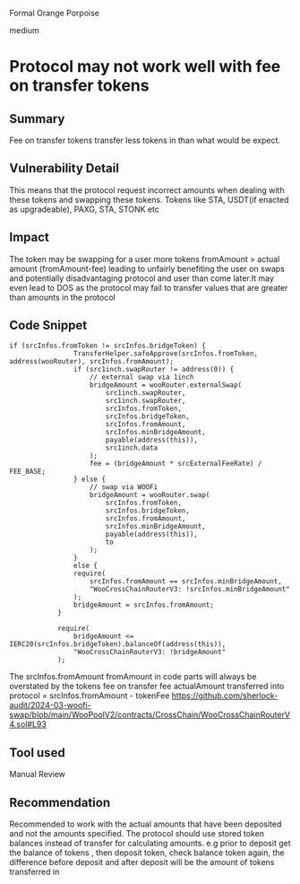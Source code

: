 Formal Orange Porpoise

medium

# Protocol may not work well with fee on transfer tokens

## Summary
Fee on transfer tokens transfer less tokens in than what would be expect. 

## Vulnerability Detail
This means that the protocol request incorrect amounts when dealing with these tokens and swapping these tokens. Tokens like STA, USDT(if enacted as upgradeable), PAXG, STA, STONK etc 

## Impact
The token may be swapping for a user more tokens fromAmount > actual amount (fromAmount-fee) leading to unfairly benefiting the user on swaps and potentially disadvantaging protocol and user than come later.It may even lead to DOS as the protocol may fail to transfer values that are greater than amounts in the protocol

## Code Snippet
```solidity 
if (srcInfos.fromToken != srcInfos.bridgeToken) {
                TransferHelper.safeApprove(srcInfos.fromToken, address(wooRouter), srcInfos.fromAmount);
                if (src1inch.swapRouter != address(0)) {
                    // external swap via 1inch
                    bridgeAmount = wooRouter.externalSwap(
                        src1inch.swapRouter,
                        src1inch.swapRouter,
                        srcInfos.fromToken,
                        srcInfos.bridgeToken,
                        srcInfos.fromAmount,
                        srcInfos.minBridgeAmount,
                        payable(address(this)),
                        src1inch.data
                    );
                    fee = (bridgeAmount * srcExternalFeeRate) / FEE_BASE;
                } else {
                    // swap via WOOFi
                    bridgeAmount = wooRouter.swap(
                        srcInfos.fromToken,
                        srcInfos.bridgeToken,
                        srcInfos.fromAmount,
                        srcInfos.minBridgeAmount,
                        payable(address(this)),
                        to
                    );
                }
                else {
                require(
                    srcInfos.fromAmount == srcInfos.minBridgeAmount,
                    "WooCrossChainRouterV3: !srcInfos.minBridgeAmount"
                );
                bridgeAmount = srcInfos.fromAmount;
            }

            require(
                bridgeAmount <= IERC20(srcInfos.bridgeToken).balanceOf(address(this)),
                "WooCrossChainRouterV3: !bridgeAmount"
            );
```

The srcInfos.fromAmount fromAmount in code parts will always be overstated by the tokens fee on transfer fee
actualAmount transferred into protocol  = srcInfos.fromAmount  - tokenFee 
https://github.com/sherlock-audit/2024-03-woofi-swap/blob/main/WooPoolV2/contracts/CrossChain/WooCrossChainRouterV4.sol#L93

## Tool used
Manual Review

## Recommendation
Recommended to work with the actual amounts that have been deposited and not the amounts specified. The protocol should use stored token balances instead of transfer for calculating amounts. 
e.g prior to deposit get the balance of tokens , then deposit token, check balance token again, the difference before deposit and after deposit will be the amount of tokens transferred in 


